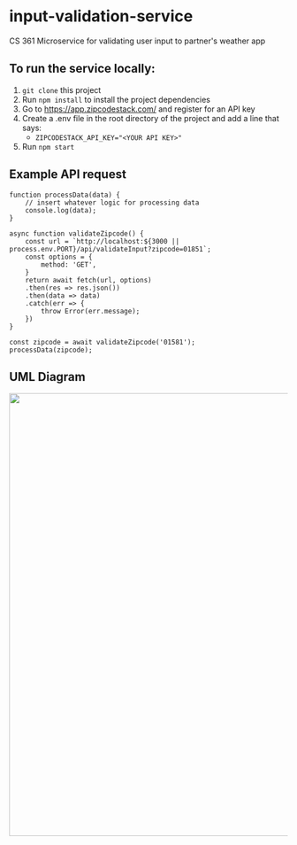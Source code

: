 # input-validation-service
CS 361 Microservice for validating user input to partner's weather app

## To run the service locally:
1. `git clone` this project
2. Run `npm install` to install the project dependencies
3. Go to https://app.zipcodestack.com/ and register for an API key
4. Create a .env file in the root directory of the project and add a line that says:
   - `ZIPCODESTACK_API_KEY="<YOUR API KEY>"`
5. Run `npm start`     

## Example API request
```
function processData(data) {
    // insert whatever logic for processing data
    console.log(data);
}

async function validateZipcode() {
    const url = `http://localhost:${3000 || process.env.PORT}/api/validateInput?zipcode=01851`;
    const options = {
        method: 'GET',
    }
    return await fetch(url, options)
    .then(res => res.json())
    .then(data => data)
    .catch(err => {
        throw Error(err.message);
    })
}

const zipcode = await validateZipcode('01581');
processData(zipcode);
```

## UML Diagram
<img src="https://github.com/cyreilv7/input-validation-service/assets/19630359/ce19dae8-ea2a-4641-a450-e96f8fe5b739" width="800">
